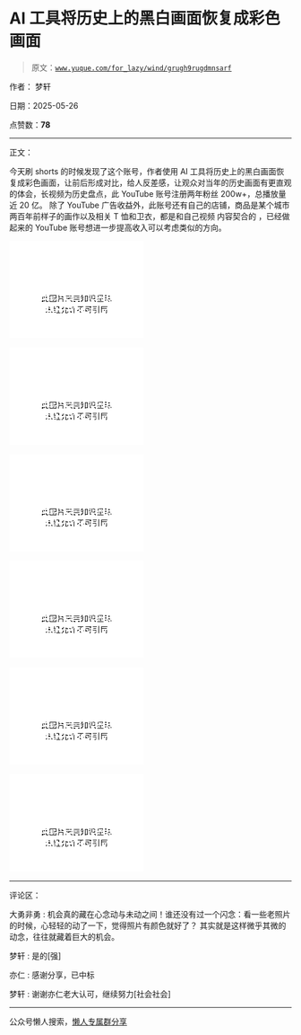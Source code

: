 # AI 工具将历史上的黑白画面恢复成彩色画面

> 原文：[`www.yuque.com/for_lazy/wind/grugh9rugdmnsarf`](https://www.yuque.com/for_lazy/wind/grugh9rugdmnsarf)

作者： 梦轩

日期：2025-05-26

点赞数：**78**

* * *

正文：

今天刷 shorts 的时候发现了这个账号，作者使用 AI
工具将历史上的黑白画面恢复成彩色画面，让前后形成对比，给人反差感，让观众对当年的历史画面有更直观的体会，长视频为历史盘点，此 YouTube
账号注册两年粉丝 200w+，总播放量近 20 亿。 除了 YouTube 广告收益外，此账号还有自己的店铺，商品是某个城市两百年前样子的画作以及相关
T 恤和卫衣，都是和自己视频 内容契合的 ，已经做起来的 YouTube 账号想进一步提高收入可以考虑类似的方向。

![](img/f92190a3ee6506c40c3f8eb73fde664e.png "None")

![](img/5ac79efd2b3b931e317e5bdd89a19e71.png "None")

![](img/6579648432235c9b794501120a8730d6.png "None")

![](img/e980ca0c71dba1feec5701884bb741e3.png "None")

![](img/591ef92e0b65a098148b03ff42712542.png "None")

![](img/5579ac302efab018f594846874520889.png "None")

* * *

评论区：

大勇非勇 : 机会真的藏在心念动与未动之间！谁还没有过一个闪念：看一些老照片的时候，心轻轻的动了一下，觉得照片有颜色就好了？
其实就是这样微乎其微的动念，往往就藏着巨大的机会。

梦轩 : 是的[强]

亦仁 : 感谢分享，已中标

梦轩 : 谢谢亦仁老大认可，继续努力[社会社会]

* * *

公众号懒人搜索，[懒人专属群分享](https://lazybook.fun/#/blog/group)